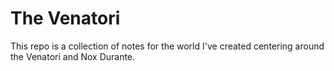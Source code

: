 # The Venatori

This repo is a collection of notes for the world I've created centering around the Venatori and Nox Durante.